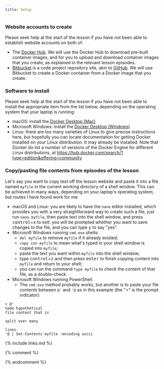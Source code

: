 ```yaml
---
title: Setup
---
```

### Website accounts to create
Please seek help at the start of the lesson if you have not been able to establish website accounts on both of:
- The [Docker Hub](http://hub.docker.com). We will use the Docker Hub to download pre-built container images, and for you to upload and download container images that you create, as explained in the relevant lesson episodes.
- [Bitbucket](http://bitbucket.org) is a code project repository site, akin to [GitHub](https://github.org). We will use Bitbucket to create a Docker container from a Docker image that you create.

### Software to install
Please seek help at the start of the lesson if you have not been able to install the appropriate item from the list below, depending on the operating system that your laptop is running:
- macOS: install the [Docker Desktop (Mac)](https://hub.docker.com/editions/community/docker-ce-desktop-mac)
- Microsoft Windows: install the [Docker Desktop (Windows)](https://hub.docker.com/editions/community/docker-ce-desktop-windows)
- Linux: there are too many varieties of Linux to give precise instructions here, but hopefully you can locate documentation for getting Docker installed on your Linux distribution. It may already be installed. Note that Docker do list a number of versions of the Docker Engine for different Linux distributions, at <https://hub.docker.com/search/?type=edition&offering=community>

### Copy/pasting file contents from episodes of the lesson
Let's say you want to copy text off the lesson website and paste it into a file named `myfile` in the current working directory of a shell window. This can be achieved in many ways, depending on your laptop's operating system, but routes I have found work for me:
- macOS and Linux: you are likely to have the `nano` editor installed, which provides you with a very straightforward way to create such a file, just run `nano myfile`, then paste text into the shell window, and press <kbd>control</kbd>+<kbd>x</kbd> to exit: you will be prompted whether you want to save changes to the file, and you can type <kbd>y</kbd> to say "yes".
- Microsoft Windows running `cmd.exe` shells: 
  - `del myfile` to remove `myfile` if it already existed;
  - `copy con myfile` to mean what's typed in your shell window is copied into `myfile`;
  - paste the text you want within `myfile` into the shell window;
  - type <kbd>control</kbd>+<kbd>z</kbd> and then press <kbd>enter</kbd> to finish copying content into `myfile` and return to your shell;
  - you can run the command `type myfile` to check the content of that file, as a double-check.
- Microsoft Windows running PowerShell:
  - The `cmd.exe` method probably works, but another is to paste your file contents between `@'` and `'@` as in this example (the ">" is the prompt indicator):

~~~
> @'
Some hypothetical
file content that is

split over many

lines.
'@ | Set-Contents myfile -encoding ascii
~~~ 

{% include links.md %}

{% comment %}
<!--  LocalWords:  myfile kbd links.md md endcomment
-->
{% endcomment %}
